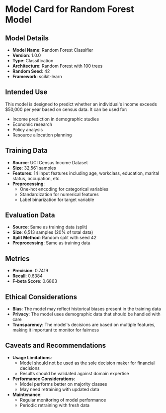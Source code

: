 # Model Card for Random Forest Model

## Model Details
- **Model Name**: Random Forest Classifier
- **Version**: 1.0.0
- **Type**: Classification
- **Architecture**: Random Forest with 100 trees
- **Random Seed**: 42
- **Framework**: scikit-learn

## Intended Use
This model is designed to predict whether an individual's income exceeds $50,000 per year based on census data. It can be used for:
- Income prediction in demographic studies
- Economic research
- Policy analysis
- Resource allocation planning

## Training Data
- **Source**: UCI Census Income Dataset
- **Size**: 32,561 samples
- **Features**: 14 input features including age, workclass, education, marital status, occupation, etc.
- **Preprocessing**: 
  - One-hot encoding for categorical variables
  - Standardization for numerical features
  - Label binarization for target variable

## Evaluation Data
- **Source**: Same as training data (split)
- **Size**: 6,513 samples (20% of total data)
- **Split Method**: Random split with seed 42
- **Preprocessing**: Same as training data

## Metrics
- **Precision**: 0.7419
- **Recall**: 0.6384
- **F-beta Score**: 0.6863

## Ethical Considerations
- **Bias**: The model may reflect historical biases present in the training data
- **Privacy**: The model uses demographic data that should be handled with care
- **Transparency**: The model's decisions are based on multiple features, making it important to monitor for fairness

## Caveats and Recommendations
- **Usage Limitations**: 
  - Model should not be used as the sole decision maker for financial decisions
  - Results should be validated against domain expertise
- **Performance Considerations**:
  - Model performs better on majority classes
  - May need retraining with updated data
- **Maintenance**:
  - Regular monitoring of model performance
  - Periodic retraining with fresh data

